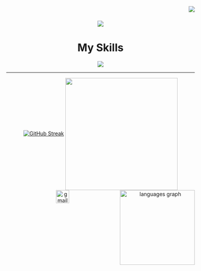 <img align="right" src='https://visitor-badge.laobi.icu/badge?page_id=SudhanParajuli.sudhanparajuli'/>
<h1 align="center">
  <a href="https://git.io/typing-svg">
    <img src="https://readme-typing-svg.demolab.com?font=Fira+Code&weight=500&size=21&pause=1000&color=0900F7&center=true&vCenter=true&width=700&height=70&lines=Hi+%F0%9F%91%8B!+My+name+is+Sudhan+Parajuli.;+I+am+a+Full+Stack+Developer+from+Nepal.">
  </a>
</h1>

<h1 align="center"> My Skills</h1>
<p align="center">
  <a href="https://skillicons.dev">
    <img src="https://skillicons.dev/icons?i=flask,c,postman,vscode,py,js,html,css" />
  </a>
</p>


---


<div align="center">
<a align="left" href="https://git.io/streak-stats"><img  src="https://streak-stats.demolab.com?user=SudhanParajuli&theme=bear" alt="GitHub Streak" /></a>
     <img align="center" height="300" src="https://i.giphy.com/media/v1.Y2lkPTc5MGI3NjExOTNzc2I3MHZtZHM4OWlzaDdmbGhlZDlsZTFxY2N0cnZ0eGxvMnpqdSZlcD12MV9pbnRlcm5hbF9naWZfYnlfaWQmY3Q9Zw/VTtANKl0beDFQRLDTh/giphy.gif" />
  <img align="right" src="https://github-readme-stats.vercel.app/api/top-langs?username=sudhanparajuli&locale=en&hide=HTML,CSS&hide_title=false&layout=compact&card_width=320&langs_count=10&theme=monokai&hide_border=false" height="200" alt="languages graph"  />
</div>

<div align="center" >

</div>


<div align="center">
  <a href="mailto:dond38480@gmail.com" target="_blank">
    <img src="https://img.shields.io/static/v1?message=Gmail&logo=gmail&label=&color=D14836&logoColor=white&labelColor=&style=for-the-badge" height="35" alt="gmail logo"  />
  </a>
</div>


